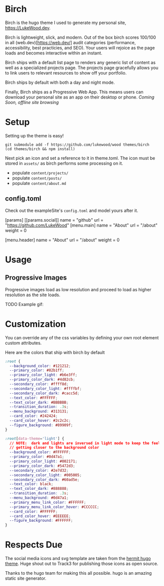 # Birch
Birch is the hugo theme I used to generate my personal site,  https://LukeWood.dev.

Birch is lightweight, slick, and modern.  Out of the box birch scores 100/100 in all (web.dev)[https://web.dev/] audit categories (performance, accessibility, best practicies, and SEO).
Your users will rejoice as the page loads and becomes interactive within an instant.

Birch ships with a default list page to renders any generic list of content as well as a specialized projects page.
The projects page gracefully allows you to link users to relevant resources to show off your portfolio.

Birch ships by default with both a day and night mode.

Finally, Birch ships as a Progressive Web App.
This means users can download your personal site as an app on their desktop or phone.
*Coming Soon, offline site browsing*

# Setup
Setting up the theme is easy!

```
git submodule add -f https://github.com/lukewood/wood themes/birch
(cd themes/birch && npm install)
```

Next pick an icon and set a reference to it in theme.toml.
The icon must be stored in `assets/` as birch performs some processing on it.

- populate `content/projects/`
- populate `content/posts/`
- populate `content/about.md`

## config.toml
Check out the exampleSite's `config.toml` and model yours after it.

[params]
  [[params.social]]
    name = "github"
    url = "https://github.com/LukeWood"
[menu.main]
  name = "About"
  url = "/about"
  weight = 0

[menu.header]
  name = "About"
  url = "/about"
  weight = 0

# Usage

## Progressive Images
Progressive images load as low resolution and proceed to load as higher resolution as the site loads.

TODO Example gif:

# Customization
You can override any of the css variables by defining your own root element custom attributes.

Here are the colors that ship with birch by default
```css
:root {
  --background_color: #121212;
  --primary_color: #82b1ff;
  --primary_color_light: #b6e3ff;
  --primary_color_dark: #4d82cb;
  --secondary_color: #ffff8d;
  --secondary_color_light: #ffffbf;
  --secondary_color_dark: #cacc5d;
  --text_color: #FFFFFF;
  --text_color_dark: #BBBBBB;
  --transition_duration: .3s;
  --menu_background: #313131;
  --card_color: #242424;
  --card_color_hover: #2c2c2c;
  --figure_background: #89909f;
}

:root[data-theme='light'] {
  // NOTE:  dark and lights are inversed in light mode to keep the feel of
  // getting closer to the background color
  --background_color: #FFFFFF;
  --primary_color: #0d47a1;
  --primary_color_light: #002171;
  --primary_color_dark: #5472d3;
  --secondary_color: #2e7d32;
  --secondary_color_light: #005005;
  --secondary_color_dark: #60ad5e;
  --text_color: black;
  --text_color_dark: #888888;
  --transition_duration: .3s;
  --menu_background: #0d47a1;
  --primary_menu_link_color: #FFFFFF;
  --primary_menu_link_color_hover: #CCCCCC;
  --card_color: #FFFFFF;
  --card_color_hover: #EEEEEE;
  --figure_background: #FFFFFF;
}
```

# Respects Due
The social media icons and svg template are taken from the [hermit hugo theme](https://github.com/Track3/hermit).  Huge shout out to Track3 for publishing those icons as open source.

Thanks to the hugo team for making this all possible.  hugo is an amazing static site generator.

